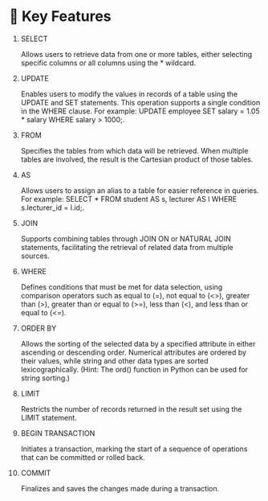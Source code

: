 # 🔑 Key Features

1. SELECT
   
    Allows users to retrieve data from one or more tables, either selecting specific columns or all columns using the * wildcard.

2. UPDATE
 
    Enables users to modify the values in records of a table using the UPDATE and SET statements. This operation supports a single condition in the WHERE clause. For example: UPDATE employee SET salary = 1.05 * salary WHERE salary > 1000;.

3. FROM

    Specifies the tables from which data will be retrieved. When multiple tables are involved, the result is the Cartesian product of those tables.

4. AS

    Allows users to assign an alias to a table for easier reference in queries. For example: SELECT * FROM student AS s, lecturer AS l WHERE s.lecturer_id = l.id;.

5. JOIN

    Supports combining tables through JOIN ON or NATURAL JOIN statements, facilitating the retrieval of related data from multiple sources.

6. WHERE

    Defines conditions that must be met for data selection, using comparison operators such as equal to (=), not equal to (<>), greater than (>), greater than or equal to (>=), less than (<), and less than or equal to (<=).

7. ORDER BY

    Allows the sorting of the selected data by a specified attribute in either ascending or descending order. Numerical attributes are ordered by their values, while string and other data types are sorted lexicographically. (Hint: The ord() function in Python can be used for string sorting.)

8. LIMIT

    Restricts the number of records returned in the result set using the LIMIT statement.

9. BEGIN TRANSACTION

    Initiates a transaction, marking the start of a sequence of operations that can be committed or rolled back.

10. COMMIT

    Finalizes and saves the changes made during a transaction.